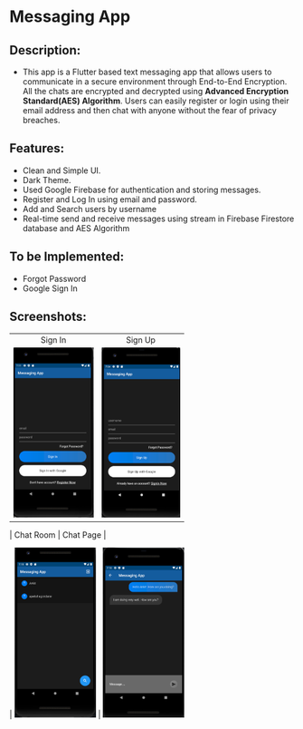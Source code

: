 # Messaging App


## Description:
- This app is a Flutter based text messaging app that allows users to communicate in a secure environment through End-to-End Encryption. All the chats are encrypted and decrypted using **Advanced Encryption Standard(AES) Algorithm**. Users can easily register or login using their email address and then chat with anyone without the fear of privacy breaches.

## Features:
- Clean and Simple UI.
- Dark Theme.
- Used Google Firebase for authentication and storing messages.
- Register and Log In using email and password.
- Add and Search users by username
- Real-time send and receive messages using stream in Firebase Firestore database and AES Algorithm

## To be Implemented:
- Forgot Password
- Google Sign In

## Screenshots:

|     |     |
| :-: | :-: |
| Sign In | Sign Up |
| <img src='screenshots/SignIn.png' height='300'>  | <img src='screenshots/SignUp.png' height='300'>

| Chat Room  | Chat Page |

| <img src='screenshots/ChatRoom.png' height='300'>  | <img src='screenshots/ChatPage.png' height='300'>

